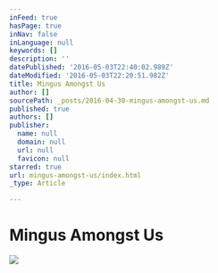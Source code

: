 ```yaml
---
inFeed: true
hasPage: true
inNav: false
inLanguage: null
keywords: []
description: ''
datePublished: '2016-05-03T22:40:02.989Z'
dateModified: '2016-05-03T22:20:51.982Z'
title: Mingus Amongst Us
author: []
sourcePath: _posts/2016-04-30-mingus-amongst-us.md
published: true
authors: []
publisher:
  name: null
  domain: null
  url: null
  favicon: null
starred: true
url: mingus-amongst-us/index.html
_type: Article

---
```

# Mingus Amongst Us
![](https://the-grid-user-content.s3-us-west-2.amazonaws.com/f3cb312b-48fa-4849-9aab-978aacc072bb.jpg)